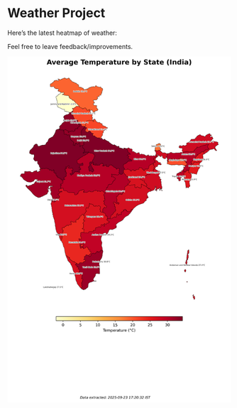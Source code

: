 # Weather Project

Here’s the latest heatmap of weather:

Feel free to leave feedback/improvements.

![India Heatmap](docs/assets/india_heatmap.png?v=D2898A)
